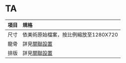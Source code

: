 # TA



| 項目 | 規格 |
| :---: | :--- |
| 尺寸 | 依美術原始檔案，按比例縮放至1280X720 |
| 龍骨 | 詳見[關聯設置](relation.md) |
| 排版 | 詳見[關聯設置](relation.md) |



